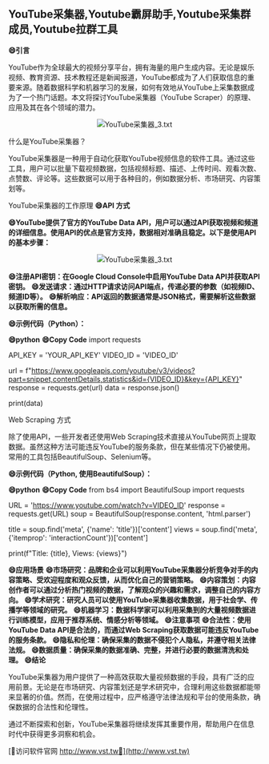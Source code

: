 ## **YouTube采集器,Youtube霸屏助手,Youtube采集群成员,Youtube拉群工具**
**😄引言**

YouTube作为全球最大的视频分享平台，拥有海量的用户生成内容。无论是娱乐视频、教育资源、技术教程还是新闻报道，YouTube都成为了人们获取信息的重要来源。随着数据科学和机器学习的发展，如何有效地从YouTube上采集数据成为了一个热门话题。本文将探讨YouTube采集器（YouTube Scraper）的原理、应用及其在各个领域的潜力。

 <center><img src="https://vst.tw/MP4/tuiguang/png/8.png" alt="YouTube采集器_3.txt"></center>

什么是YouTube采集器？

YouTube采集器是一种用于自动化获取YouTube视频信息的软件工具。通过这些工具，用户可以批量下载视频数据，包括视频标题、描述、上传时间、观看次数、点赞数、评论等。这些数据可以用于各种目的，例如数据分析、市场研究、内容策划等。

YouTube采集器的工作原理
**😄API 方式**

**😄YouTube提供了官方的YouTube Data API，用户可以通过API获取视频和频道的详细信息。使用API的优点是官方支持，数据相对准确且稳定。以下是使用API的基本步骤：**

 <center><img src="https://vst.tw/MP4/tuiguang/png/7.png" alt="YouTube采集器_3.txt"></center>

**😄注册API密钥：在Google Cloud Console中启用YouTube Data API并获取API密钥。**
**😄发送请求：通过HTTP请求访问API端点，传递必要的参数（如视频ID、频道ID等）。**
**😄解析响应：API返回的数据通常是JSON格式，需要解析这些数据以获取所需的信息。**

**😄示例代码（Python）：**

**😄python**
**😄Copy Code**
import requests

API_KEY = 'YOUR_API_KEY'
VIDEO_ID = 'VIDEO_ID'

url = f"https://www.googleapis.com/youtube/v3/videos?part=snippet,contentDetails,statistics&id={VIDEO_ID}&key={API_KEY}"
response = requests.get(url)
data = response.json()

print(data)

Web Scraping 方式

除了使用API，一些开发者还使用Web Scraping技术直接从YouTube网页上提取数据。虽然这种方法可能违反YouTube的服务条款，但在某些情况下仍被使用。常用的工具包括BeautifulSoup、Selenium等。

**😄示例代码（Python, 使用BeautifulSoup）：**

**😄python**
**😄Copy Code**
from bs4 import BeautifulSoup
import requests

URL = 'https://www.youtube.com/watch?v=VIDEO_ID'
response = requests.get(URL)
soup = BeautifulSoup(response.content, 'html.parser')

title = soup.find('meta', {'name': 'title'})['content']
views = soup.find('meta', {'itemprop': 'interactionCount'})['content']

print(f"Title: {title}, Views: {views}")

**😄应用场景**
**😄市场研究：品牌和企业可以利用YouTube采集器分析竞争对手的内容策略、受欢迎程度和观众反馈，从而优化自己的营销策略。**
**😄内容策划：内容创作者可以通过分析热门视频的数据，了解观众的兴趣和需求，调整自己的内容方向。**
**😄学术研究：研究人员可以使用YouTube采集器收集数据，用于社会学、传播学等领域的研究。**
**😄机器学习：数据科学家可以利用采集到的大量视频数据进行训练模型，应用于推荐系统、情感分析等领域。**
**😄注意事项**
**😄合法性：使用YouTube Data API是合法的，而通过Web Scraping获取数据可能违反YouTube的服务条款。**
**😄隐私和伦理：确保采集的数据不侵犯个人隐私，并遵守相关法律法规。**
**😄数据质量：确保采集的数据准确、完整，并进行必要的数据清洗和处理。**
**😄结论**

YouTube采集器为用户提供了一种高效获取大量视频数据的手段，具有广泛的应用前景。无论是在市场研究、内容策划还是学术研究中，合理利用这些数据都能带来显著的价值。然而，在使用过程中，应严格遵守法律法规和平台的使用条款，确保数据的合法性和伦理性。

通过不断探索和创新，YouTube采集器将继续发挥其重要作用，帮助用户在信息时代中获得更多洞察和机会。


[👻访问软件官网 http://www.vst.tw👻](http://www.vst.tw)
